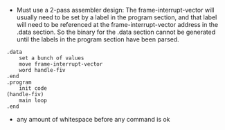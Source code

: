 - Must use a 2-pass assembler design:
  The frame-interrupt-vector will usually need to be set by a label in the
  program section, and that label will need to be referenced at the
  frame-interrupt-vector address in the .data section.  So the binary for the
  .data section cannot be generated until the labels in the program section
  have been parsed.


```
.data
    set a bunch of values
    move frame-interrupt-vector
    word handle-fiv
.end
.program
    init code
(handle-fiv)
    main loop
.end
```

- any amount of whitespace before any command is ok

